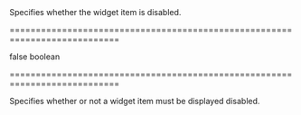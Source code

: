<!--**
/*-------------------------------------------
    Auto-generated file. Do not modify.
-------------------------------------------

**-->
<!--d-->Specifies whether the widget item is disabled.<!--/d-->
===========================================================================
<!--default-->false<!--/default-->
<!--type-->boolean<!--/type-->
===========================================================================

<!--shortDescription-->
Specifies whether or not a widget item must be displayed disabled.
<!--/shortDescription-->

<!--fullDescription-->

<!--/fullDescription-->